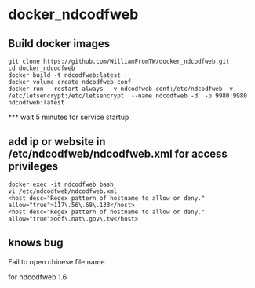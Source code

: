# docker_ndcodfweb

## Build docker images
```
git clone https://github.com/WilliamFromTW/docker_ndcodfweb.git    
cd docker_ndcodfweb
docker build -t ndcodfweb:latest .      
docker volume create ndcodfweb-conf
docker run --restart always  -v ndcodfweb-conf:/etc/ndcodfweb -v /etc/letsencrypt:/etc/letsencrypt  --name ndcodfweb -d  -p 9980:9980 ndcodfweb:latest    
```
*** wait 5 minutes for service startup

## add ip or website in /etc/ndcodfweb/ndcodfweb.xml for access privileges
````
docker exec -it ndcodfweb bash
vi /etc/ndcodfweb/ndcodfweb.xml
<host desc="Regex pattern of hostname to allow or deny." allow="true">117\.56\.68\.133</host>
<host desc="Regex pattern of hostname to allow or deny." allow="true">odf\.nat\.gov\.tw</host>
````

## knows bug
Fail to open chinese file name     

for ndcodfweb 1.6    

